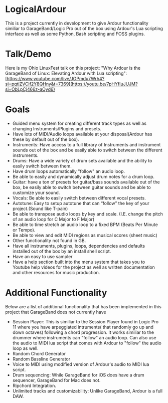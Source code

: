 # LogicalArdour
This is a project currently in development to give Ardour functionality similiar to GarageBand/Logic Pro out of the box using Ardour's Lua scripting interface as well as some Python, Bash scripting and FOSS plugins.

# Talk/Demo
Here is my Ohio LinuxFest talk on this project: "Why Ardour is the GarageBand of Linux: Elevating Ardour with Lua scripting": [https://www.youtube.com/live/JOPmdu7Wrh4?si=pqtiZVCIf2Y8QHny&t=7369](https://youtu.be/7pHYfIuJUJM?si=ObLpCj466z-aOyd6)

# Goals
* Guided menu system for creating different track types as well as changing Instruments/Plugins and presets.
* Have lots of MIDI/Audio loops available at your disposal(Ardour has these by default out of the box).
* Instruments: Have access to a full library of Instruments and instrument sounds out of the box and be easily able to switch
between the different instruments.
* Drums: Have a wide variety of drum sets available and the ability to easily switch between them.
* Have drum loops automatically "follow" an audio loop.
* Be able to easily and dynamically adjust drum notes for a drum loop.
* Guitar: have a ton of presets for guitar/bass sounds available out of the box, be easily able to switch between guitar sounds and
 be able to customize your sound.
* Vocals: Be able to easily switch between different vocal presets.
* Autotune: Easy to setup autotune that can “follow” the key of your project.(Sound like T-pain)
* Be able to transpose audio loops by key and scale. (I.E. change the pitch of an audio loop for C Major to F Major)
* Be able to time stretch an audio loop to a fixed BPM (Beats Per Minute or Tempo).
* Be able to view and edit MIDI regions as musical scores (sheet music)
* Other functionality not found in GB.
* Have all instruments, plugins, loops, dependencies and defaults installed out of the box by an install shell script.
* Have an easy to use sampler
* Have a help section built into the menu system that takes you to Youtube help videos for the project as well as written documentation and other resources for music production. 

# Additional Functionality
Below are a list of additional functionality that has been implemented in this project that GarageBand does not currently have
* Session Player: This is similiar to the Session Player found in Logic Pro 11 where you have arpeggiated intruments( that randomly go up and down octaves) following a chord progression. It works similiar to the drummer where instruments can "follow" an audio loop. Can also use the audio to MIDI lua script that comes with Ardour to "follow" the audio loop as well.
* Random Chord Generator
* Random Bassline Generator
* Voice to MIDI using modified version of Ardour's audio to MIDI lua script.
* Drum sequencing: While GarageBand for iOS does have a drum sequencer, GarageBand for Mac does not.
* Ripchord Integration.
* Unlimited tracks and customizability: Unlike GarageBand, Ardour is a full DAW.


